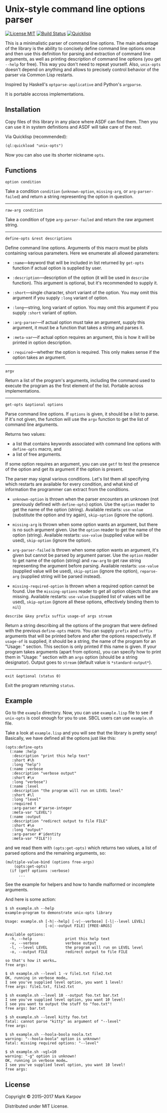 # Unix-style command line options parser

[![License MIT](https://img.shields.io/badge/license-MIT-green.svg)](http://opensource.org/licenses/MIT)
[![Build Status](https://travis-ci.org/mrkkrp/unix-opts.svg?branch=master)](https://travis-ci.org/mrkkrp/unix-opts)
[![Quicklisp](http://quickdocs.org/badge/unix-opts.svg)](http://quickdocs.org/unix-opts/)

This is a minimalistic parser of command line options. The main advantage of
the library is the ability to concisely define command line options once and
then use this definition for parsing and extraction of command line
arguments, as well as printing description of command line options (you get
`--help` for free). This way you don't need to repeat yourself. Also,
`unix-opts` doesn't depend on anything and allows to precisely control
behavior of the parser via Common Lisp restarts.

Inspired by Haskell's `optparse-applicative` and Python's `argparse`.

It is portable accross implementations.

## Installation

Copy files of this library in any place where ASDF can find them. Then you
can use it in system definitions and ASDF will take care of the rest.

Via Quicklisp (recommended):

```common-lisp
(ql:quickload "unix-opts")
```

Now you can also use its shorter nickname `opts`.

## Functions

```
option condition
```

Take a condition `condition` (`unknown-option`, `missing-arg`, or
`arg-parser-failed`) and return a string representing the option in
question.

----

```
raw-arg condition
```

Take a condition of type `arg-parser-failed` and return the raw argument
string.

----

```
define-opts &rest descriptions
```

Define command line options. Arguments of this macro must be plists
containing various parameters. Here we enumerate all allowed parameters:

* `:name`—keyword that will be included in list returned by `get-opts`
  function if actual option is supplied by user.

* `:description`—description of the option (it will be used in `describe`
  function). This argument is optional, but it's recommended to supply it.

* `:short`—single character, short variant of the option. You may omit this
  argument if you supply `:long` variant of option.

* `:long`—string, long variant of option. You may omit this argument if you
  supply `:short` variant of option.

* `:arg-parser`—if actual option must take an argument, supply this
  argument, it must be a function that takes a string and parses it.

* `:meta-var`—if actual option requires an argument, this is how it will be
  printed in option description.

* `:required`—whether the option is required. This only makes sense if the
  option takes an argument.

----

```
argv
```

Return a list of the program's arguments, including the command used to
execute the program as the first element of the list. Portable across
implementations.

----

```
get-opts &optional options
```

Parse command line options. If `options` is given, it should be a list to
parse. If it's not given, the function will use the `argv` function to get
the list of command line arguments.

Returns two values:

* a list that contains keywords associated with command line options with
  `define-opts` macro, and
* a list of free arguments.

If some option requires an argument, you can use `getf` to test the presence
of the option and get its argument if the option is present.

The parser may signal various conditions. Let's list them all specifying
which restarts are available for every condition, and what kind of
information the programmer can extract from the conditions.

* `unknown-option` is thrown when the parser encounters an unknown (not
  previously defined with `define-opts`) option. Use the `option` reader to
  get the name of the option (string). Available restarts: `use-value`
  (substitute the option and try again), `skip-option` (ignore the option).

* `missing-arg` is thrown when some option wants an argument, but there is
  no such argument given. Use the `option` reader to get the name of the
  option (string). Available restarts: `use-value` (supplied value will be
  used), `skip-option` (ignore the option).

* `arg-parser-failed` is thrown when some option wants an argument, it's
  given but cannot be parsed by argument parser. Use the `option` reader to
  get name of the option (string) and `raw-arg` to get raw string
  representing the argument before parsing. Available restarts: `use-value`
  (supplied value will be used), `skip-option` (ignore the option),
  `reparse-arg` (supplied string will be parsed instead).

* `missing-required-option` is thrown when a required option cannot be
  found. Use the `missing-options` reader to get all option objects that are
  missing. Available restarts: `use-value` (supplied list of values will be
  used), `skip-option` (ignore all these options, effectively binding them
  to `nil`)

```
describe &key prefix suffix usage-of args stream
```

Return a string describing all the options of the program that were defined
with the previous `define-opts` macro. You can supply `prefix` and `suffix`
arguments that will be printed before and after the options respectively. If
`usage-of` is supplied, it should be a string, the name of the program for
an "Usage: " section. This section is only printed if this name is given. If
your program takes arguments (apart from options), you can specify how to
print them in "Usage: " section with an `args` option (should be a string
designator). Output goes to `stream` (default value is `*standard-output*`).

----

```
exit &optional (status 0)
```

Exit the program returning `status`.

## Example

Go to the `example` directory. Now, you can use `example.lisp` file to see
if `unix-opts` is cool enough for you to use. SBCL users can use
`example.sh` file.

Take a look at `example.lisp` and you will see that the library is pretty
sexy! Basically, we have defined all the options just like this:

```common-lisp
(opts:define-opts
  (:name :help
   :description "print this help text"
   :short #\h
   :long "help")
  (:name :verbose
   :description "verbose output"
   :short #\v
   :long "verbose")
  (:name :level
   :description "the program will run on LEVEL level"
   :short #\l
   :long "level"
   :required t
   :arg-parser #'parse-integer
   :meta-var "LEVEL")
  (:name :output
   :description "redirect output to file FILE"
   :short #\o
   :long "output"
   :arg-parser #'identity
   :meta-var "FILE"))
```

and we read them with `(opts:get-opts)` which returns two values, a list of
parsed options and the remaining arguments, so:

```common-lisp
(multiple-value-bind (options free-args)
    (opts:get-opts)
  (if (getf options :verbose)
      ...
```

See the example for helpers and how to handle malformed or incomplete arguments.

And here is some action:

```
$ sh example.sh --help
example—program to demonstrate unix-opts library

Usage: example.sh [-h|--help] [-v|--verbose] [-l|--level LEVEL]
                  [-o|--output FILE] [FREE-ARGS]

Available options:
  -h, --help               print this help text
  -v, --verbose            verbose output
  -l, --level LEVEL        the program will run on LEVEL level
  -o, --output FILE        redirect output to file FILE

so that's how it works…
free args:

$ sh example.sh --level 1 -v file1.txt file2.txt
OK, running in verbose mode…
I see you've supplied level option, you want 1 level!
free args: file1.txt, file2.txt

$ sh example.sh --level 10 --output foo.txt bar.txt
I see you've supplied level option, you want 10 level!
I see you want to output the stuff to "foo.txt"!
free args: bar.txt

$ sh example.sh --level kitty foo.txt
fatal: cannot parse "kitty" as argument of "--level"
free args:

$ sh example.sh --hoola-boola noola.txt
warning: "--hoola-boola" option is unknown!
fatal: missing required options: "--level"

$ sh example.sh -vgl=10
warning: "-g" option is unknown!
OK, running in verbose mode…
I see you've supplied level option, you want 10 level!
free args:
```
## License

Copyright © 2015–2017 Mark Karpov

Distributed under MIT License.
